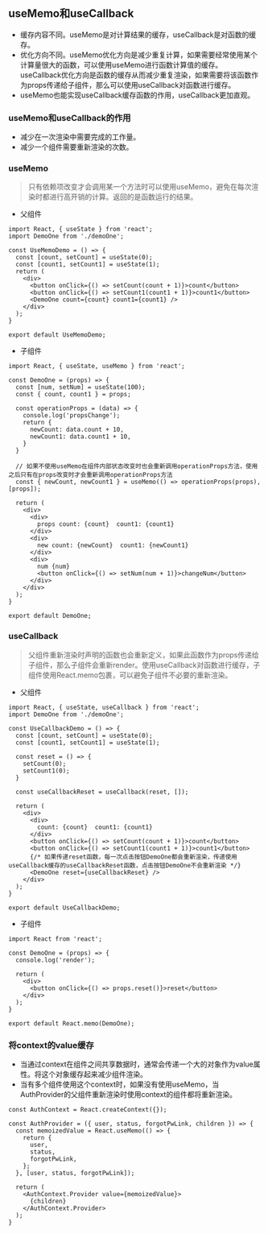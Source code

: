 ## useMemo和useCallback
- 缓存内容不同。useMemo是对计算结果的缓存，useCallback是对函数的缓存。
- 优化方向不同。useMemo优化方向是减少重复计算，如果需要经常使用某个计算量很大的函数，可以使用useMemo进行函数计算值的缓存。useCallback优化方向是函数的缓存从而减少重复渲染，如果需要将该函数作为props传递给子组件，那么可以使用useCallback对函数进行缓存。
- useMemo也能实现useCallback缓存函数的作用，useCallback更加直观。
### useMemo和useCallback的作用
- 减少在一次渲染中需要完成的工作量。
- 减少一个组件需要重新渲染的次数。
### useMemo
> 只有依赖项改变才会调用某一个方法时可以使用useMemo，避免在每次渲染时都进行高开销的计算。返回的是函数运行的结果。

- 父组件
```
import React, { useState } from 'react';
import DemoOne from './demoOne';

const UseMemoDemo = () => {
  const [count, setCount] = useState(0);
  const [count1, setCount1] = useState(1);
  return (
    <div>
      <button onClick={() => setCount(count + 1)}>count</button>
      <button onClick={() => setCount1(count1 + 1)}>count1</button>
      <DemoOne count={count} count1={count1} />
    </div>
  );
}

export default UseMemoDemo;
```
- 子组件
```
import React, { useState, useMemo } from 'react';

const DemoOne = (props) => {
  const [num, setNum] = useState(100);
  const { count, count1 } = props;

  const operationProps = (data) => {
    console.log('propsChange');
    return {
      newCount: data.count + 10,
      newCount1: data.count1 + 10,
    }
  }

  // 如果不使用useMemo在组件内部状态改变时也会重新调用operationProps方法，使用之后只有在props改变时才会重新调用operationProps方法
  const { newCount, newCount1 } = useMemo(() => operationProps(props), [props]);

  return (
    <div>
      <div>
        props count: {count}  count1: {count1}
      </div>
      <div>
        new count: {newCount}  count1: {newCount1}
      </div>
      <div>
        num {num}
        <button onClick={() => setNum(num + 1)}>changeNum</button>
      </div>
    </div>
  );
}

export default DemoOne;
```
### useCallback
> 父组件重新渲染时声明的函数也会重新定义，如果此函数作为props传递给子组件，那么子组件会重新render。使用useCallback对函数进行缓存，子组件使用React.memo包裹，可以避免子组件不必要的重新渲染。

- 父组件
```
import React, { useState, useCallback } from 'react';
import DemoOne from './demoOne';

const UseCallbackDemo = () => {
  const [count, setCount] = useState(0);
  const [count1, setCount1] = useState(1);

  const reset = () => {
    setCount(0);
    setCount1(0);
  }

  const useCallbackReset = useCallback(reset, []);

  return (
    <div>
      <div>
        count: {count}  count1: {count1}
      </div>
      <button onClick={() => setCount(count + 1)}>count</button>
      <button onClick={() => setCount1(count1 + 1)}>count1</button>
      {/* 如果传递reset函数，每一次点击按钮DemoOne都会重新渲染，传递使用useCallback缓存的useCallbackReset函数，点击按钮DemoOne不会重新渲染 */}
      <DemoOne reset={useCallbackReset} />
    </div>
  );
}

export default UseCallbackDemo;
```
- 子组件
```
import React from 'react';

const DemoOne = (props) => {
  console.log('render');

  return (
    <div>
      <button onClick={() => props.reset()}>reset</button>
    </div>
  );
}

export default React.memo(DemoOne);
```
### 将context的value缓存
- 当通过context在组件之间共享数据时，通常会传递一个大的对象作为value属性。将这个对象缓存起来减少组件渲染。
- 当有多个组件使用这个context时，如果没有使用useMemo，当AuthProvider的父组件重新渲染时使用context的组件都将重新渲染。
```
const AuthContext = React.createContext({});

const AuthProvider = ({ user, status, forgotPwLink, children }) => {
  const memoizedValue = React.useMemo(() => {
    return {
      user,
      status,
      forgotPwLink,
    };
  }, [user, status, forgotPwLink]);
  
  return (
    <AuthContext.Provider value={memoizedValue}>
      {children}
    </AuthContext.Provider>
  );
}
```



